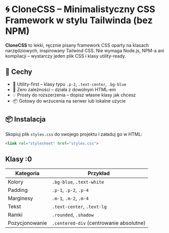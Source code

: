 # 🌀 CloneCSS – Minimalistyczny CSS Framework w stylu Tailwinda (bez NPM)

**CloneCSS** to lekki, ręcznie pisany framework CSS oparty na klasach narzędziowych, inspirowany Tailwind CSS. Nie wymaga Node.js, NPM-a ani kompilacji – wystarczy jeden plik CSS i klasy utility-ready.

## 🚀 Cechy

- 🔧 Utility-first – klasy typu `.p-2`, `.text-center`, `.bg-blue`
- 🧠 Zero zależności – działa z dowolnym HTML-em
- 💡 Prosty do rozszerzenia – dopisz własne klasy jak chcesz
- 📦 Gotowy do wrzucenia na serwer lub lokalne użycie

## 📦 Instalacja

Skopiuj plik `styles.css` do swojego projektu i załaduj go w HTML:

```html
<link rel="stylesheet" href="styles.css">
```

## Klasy :0
| Kategoria      | Przykład                                |
| -------------- | --------------------------------------- |
| Kolory         | `.bg-blue`, `.text-white`               |
| Padding        | `.p-1`, `.p-2`, `.p-4`                  |
| Marginesy      | `.m-1`, `.m-2`, `.m-4`                  |
| Tekst          | `.text-center`, `.text-lg`              |
| Ramki          | `.rounded`, `.shadow`                   |
| Pozycjonowanie | `.centered-div` (centrowanie absolutne) |
